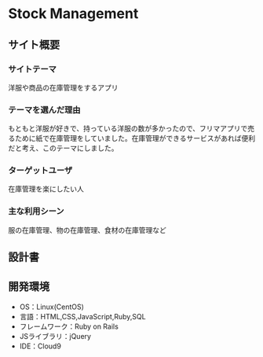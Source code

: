 # Stock Management

## サイト概要
### サイトテーマ
洋服や商品の在庫管理をするアプリ

### テーマを選んだ理由
もともと洋服が好きで、持っている洋服の数が多かったので、フリマアプリで売るために紙で在庫管理をしていました。在庫管理ができるサービスがあれば便利だと考え、このテーマにしました。

### ターゲットユーザ
在庫管理を楽にしたい人

### 主な利用シーン
服の在庫管理、物の在庫管理、食材の在庫管理など

## 設計書


## 開発環境
- OS：Linux(CentOS)
- 言語：HTML,CSS,JavaScript,Ruby,SQL
- フレームワーク：Ruby on Rails
- JSライブラリ：jQuery
- IDE：Cloud9
